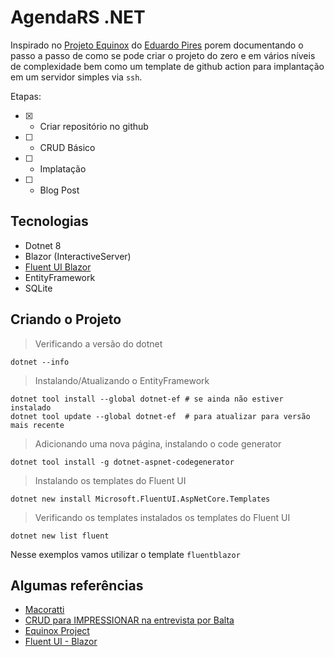 # AgendaRS .NET

Inspirado no [Projeto Equinox](#algumas-referências) do [Eduardo Pires](https://github.com/EduardoPires/) porem documentando o passo a passo de como se pode criar o projeto do zero e em vários níveis de complexidade bem como um template de github action para implantação em um servidor simples via ```ssh```.

Etapas:
- [X] - Criar repositório no github 
- [ ] - CRUD Básico
- [ ] - Implatação
- [ ] - Blog Post

## Tecnologias

- Dotnet 8
- Blazor (InteractiveServer)
- [Fluent UI Blazor](https://www.fluentui-blazor.net/)
- EntityFramework
- SQLite

## Criando o Projeto

> Verificando a versão do dotnet

```shell
dotnet --info
```

> Instalando/Atualizando o EntityFramework
```shell
dotnet tool install --global dotnet-ef # se ainda não estiver instalado
dotnet tool update --global dotnet-ef  # para atualizar para versão mais recente
```
>Adicionando uma nova página, instalando o code generator
```shell
dotnet tool install -g dotnet-aspnet-codegenerator 
```

>Instalando os templates do Fluent UI
```shell
dotnet new install Microsoft.FluentUI.AspNetCore.Templates
```
>Verificando os templates instalados os templates do Fluent UI
```shell
dotnet new list fluent
```
Nesse exemplos vamos utilizar o template ```fluentblazor```


## Algumas referências
- [Macoratti](https://www.macoratti.net/)
- [CRUD para IMPRESSIONAR na entrevista por Balta](https://youtu.be/fmDYYsSXrKM?si=xdJhd0ecpUjetxXb)
- [Equinox Project](https://github.com/EduardoPires/EquinoxProject)
- [Fluent UI - Blazor](https://www.fluentui-blazor.net/)
